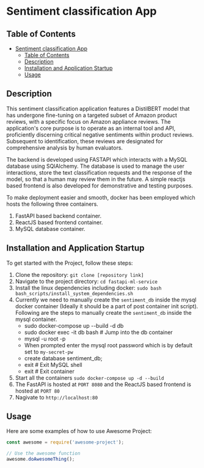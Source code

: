 # Sentiment classification App

## Table of Contents

- [Sentiment classification App](#sentiment-classification-app)
  - [Table of Contents](#table-of-contents)
  - [Description](#description)
  - [Installation and Application Startup](#installation-and-application-startup)
  - [Usage](#usage)


## Description

This sentiment classification application features a DistilBERT model that has undergone fine-tuning on a targeted subset of Amazon product reviews, with a specific focus on Amazon appliance reviews. The application's core purpose is to operate as an internal tool and API, proficiently discerning critical negative sentiments within product reviews. Subsequent to identification, these reviews are designated for comprehensive analysis by human evaluators.

The backend is developed using FASTAPI which interacts with a MySQL database using SQlAlchemy. The database is used to manage the user interactions, store the text classification requests and the response of the model, so that a human may review them in the future. A simple reactjs based frontend is also developed for demonstrative and testing purposes.

To make deployment easier and smooth, docker has been employed which hosts the following three containers.

1. FastAPI based backend container.
2. ReactJS based frontend container.
3. MySQL database container.


## Installation and Application Startup

To get started with the Project, follow these steps:

1. Clone the repository: `git clone [repository link]`
2. Navigate to the project directory: `cd fastapi-ml-service`
3. Install the linux dependencies including docker: `sudo bash bash_scripts/install_system_dependencies.sh`
4. Currently we need to manually create the `sentiment_db` inside the mysql docker container (Ideally it should be a part of post container init script). Following are the steps to manually create the `sentiment_db` inside the mysql container.
   *  sudo docker-compose up --build -d db
   *  sudo docker exec -it db bash # Jump into the db container
   *  mysql -u root -p
   *  When prompted enter the mysql root password which is by default set to `my-secret-pw`
   *  create database sentiment_db;
   *  exit # Exit MySQL shell
   *  exit # Exit container
5. Start all the containers `sudo docker-compose up -d --build`
6. The FastAPI is hosted at `PORT 8080` and the ReactJS based frontend is hosted at `PORT 80`
7. Nagivate to `http://localhost:80`

## Usage

Here are some examples of how to use Awesome Project:

```javascript
const awesome = require('awesome-project');

// Use the awesome function
awesome.doAwesomeThing();
```